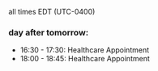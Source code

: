 all times EDT (UTC-0400)

### day after tomorrow:

* 16:30 - 17:30: Healthcare Appointment 
* 18:00 - 18:45: Healthcare Appointment 
